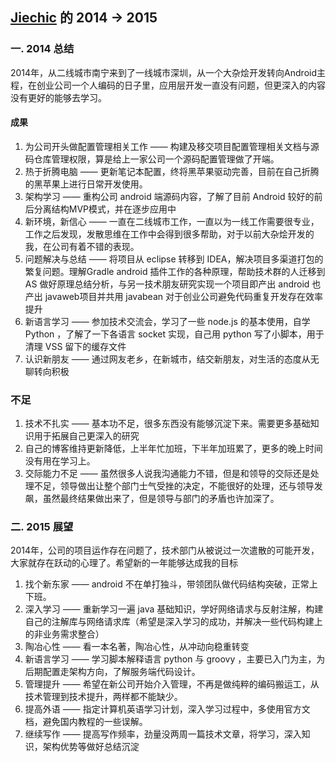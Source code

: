 [Jiechic](https://www.jiechic.com) 的 2014 -> 2015
-------------
### 一. 2014 总结
2014年，从二线城市南宁来到了一线城市深圳，从一个大杂烩开发转向Android主程，在创业公司一个人编码的日子里，应用层开发一直没有问题，但更深入的内容没有更好的能够去学习。

#### 成果
1. 为公司开头做配置管理相关工作 —— 构建及移交项目配置管理相关文档与源码仓库管理权限，算是给上一家公司一个源码配置管理做了开端。
2. 热于折腾电脑 —— 更新笔记本配置，终将黑苹果驱动完善，目前在自己折腾的黑苹果上进行日常开发使用。  
3. 架构学习 —— 重构公司 android 端源码内容，了解了目前 Android 较好的前后分离结构MVP模式，并在逐步应用中
4. 新环境，新信心 —— 一直在二线城市工作，一直以为一线工作需要很专业，工作之后发现，发散思维在工作中会得到很多帮助，对于以前大杂烩开发的我，在公司有着不错的表现。
5. 问题解决与总结 —— 将项目从 eclipse 转移到 IDEA，解决项目多渠道打包的繁复问题。理解Gradle android 插件工作的各种原理，帮助技术群的人迁移到 AS 做好原理总结分析，与另一技术朋友研究实现一个项目即产出 android 也产出 javaweb项目并共用 javabean 对于创业公司避免代码重复开发存在效率提升 
6. 新语言学习 —— 参加技术交流会，学习了一些 node.js 的基本使用，自学 Python ，了解了一下各语言 socket 实现，自己用 python 写了小脚本，用于清理 VSS 留下的缓存文件
7. 认识新朋友 —— 通过网友老乡，在新城市，结交新朋友，对生活的态度从无聊转向积极

### 不足
1. 技术不扎实 —— 基本功不足，很多东西没有能够沉淀下来。需要更多基础知识用于拓展自己更深入的研究
2. 自己的博客维持更新降低，上半年忙加班，下半年加班累了，更多的晚上时间没有用在学习上。
3. 交际能力不足 —— 虽然很多人说我沟通能力不错，但是和领导的交际还是处理不足，领导做出让整个部门士气受挫的决定，不能很好的处理，还与领导发飙，虽然最终结果做出来了，但是领导与部门的矛盾也许加深了。

### 二. 2015 展望
2014年，公司的项目运作存在问题了，技术部门从被说过一次遣散的可能开发，大家就存在跃动的心理了。希望新的一年能够达成我的目标

1. 找个新东家 —— android 不在单打独斗，带领团队做代码结构突破，正常上下班。
2. 深入学习 —— 重新学习一遍 java 基础知识，学好网络请求与反射注解，构建自己的注解库与网络请求库（希望是深入学习的成功，并解决一些代码构建上的非业务需求整合）
3. 陶冶心性 —— 看一本名著，陶冶心性，从冲动向稳重转变
4. 新语言学习 —— 学习脚本解释语言 python 与 groovy ，主要已入门为主，为后期配置走架构方向，了解服务端代码设计。
5. 管理提升 —— 希望在新公司开始介入管理，不再是做纯粹的编码搬运工，从技术管理到技术提升，两样都不能缺少。
6. 提高外语 —— 指定计算机英语学习计划，深入学习过程中，多使用官方文档，避免国内教程的一些误解。
7. 继续写作 —— 提高写作频率，劲量没两周一篇技术文章，将学习，深入知识，架构优势等做好总结沉淀

